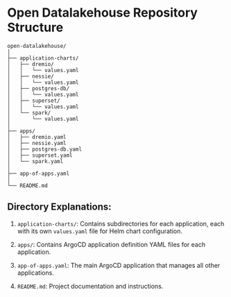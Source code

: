 # Open Datalakehouse Repository Structure

```
open-datalakehouse/
│
├── application-charts/
│   ├── dremio/
│   │   └── values.yaml
│   ├── nessie/
│   │   └── values.yaml
│   ├── postgres-db/
│   │   └── values.yaml
│   ├── superset/
│   │   └── values.yaml
│   └── spark/
│       └── values.yaml
│
├── apps/
│   ├── dremio.yaml
│   ├── nessie.yaml
│   ├── postgres-db.yaml
│   ├── superset.yaml
│   └── spark.yaml
│
├── app-of-apps.yaml
│
└── README.md
```

## Directory Explanations:

1. `application-charts/`: Contains subdirectories for each application, each with its own `values.yaml` file for Helm chart configuration.

2. `apps/`: Contains ArgoCD application definition YAML files for each application.

3. `app-of-apps.yaml`: The main ArgoCD application that manages all other applications.

4. `README.md`: Project documentation and instructions.
```
